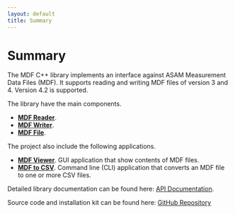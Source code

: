 ```yaml
---
layout: default
title: Summary
---
```

# Summary

The MDF C++ library implements an interface against ASAM Measurement Data Files (MDF). It supports reading and
writing MDF files of version 3 and 4. Version 4.2 is supported.

The library have the main components.

- **[MDF Reader](mdfreader.html)**.
- **[MDF Writer](mdfwriter.html)**.
- **[MDF File](mdffile.html)**.

The project also include the following applications.
- **[MDF Viewer](mdfviewer.html)**. GUI application that show contents of MDF files.
- **[MDF to CSV](mdf2csv.html)**. Command line (CLI) application that converts an MDF file to one or more CSV files.

Detailed library documentation can be found here: [API Documentation](/manual/html/index.html).

Source code and installation kit can be found here: [GitHub Repository](https://github.com/ihedvall/mdflib) 

